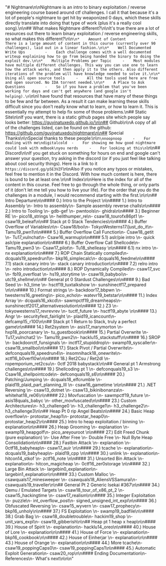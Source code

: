 "# Nightmare\n\nNightmare is an intro to binary exploitation / reverse engineering course based around ctf challenges. I call it that because it's a lot of people's nightmare to get hit by weaponized 0 days, which these skills directly translate into doing that type of work (plus it's a really cool song).\n\n## What makes Nightmare different?\n\nIt's true there are a lot of resources out there to learn binary exploitation / reverse engineering skills, so what makes this different?\n\n```\n*    Amount of Content             -    There is a large amount of content in this course (currently over 90 challenges), laid out in a linear fashion.\n\n*    Well Documented Write Ups         -    Each challenge comes with a well documented writeup explaining how to go from being handed the binary to doing the exploit dev.\n\n*    Multiple Problems per Topic     -    Most modules have multiple different challenges. This way you can use one to learn how the attack works, and then apply it to the others. Also different iterations of the problem will have knowledge needed to solve it.\n\n*    Using all open source tools     -    All the tools used here are free and open sourced. No IDA torrent needed.\n\n*    A Place to Ask Questions         -    So if you have a problem that you've been working for days and can't get anywhere (and google isn't helping).\n```\n\nI have found that resources that have many of these things to be few and far between. As a result it can make learning these skills difficult since you don't really know what to learn, or how to learn it. This is essentially my attempt to help fix some of those problems.\n## Static Site\n\nIf you want, there is a static github pages site which people say looks better: https://guyinatuxedo.github.io/\n\n## Github\n\nA copy of all of the challenges listed, can be found on the github: https://github.com/guyinatuxedo/nightmare\n\n## Special Thanks\n\nSpecial thanks to these people:\n\n```\nnoopnoop     -    For dealing with me\ndigitalcold  -    For showing me how good nightmare could look with mdbook\nyou nerds     -    For looking at this\n```\n\n## Discord\n\nIf you get stuck on something for hours on end and google can't answer your question, try asking in the discord (or if you just feel like talking about cool security things). Here is a link to it `https://discord.gg/p5E3VZF`\n\nAlso if you notice any typos or mistakes, feel free to mention it in the Discord. With how much content is here, there is bound to be at least one.\n\n# Index\n\nHere is the index for all of the content in this course. Feel free to go through the whole thing, or only parts of it (don't let me tell you how to live your life). For the order that you do the challenges in a module, I would recommend starting with the first.\n\n\n## Intro Departure\n\n#### 0.) Intro to the Project    \n\n#### 1.) Intro to Assembly     \n-    Intro to assembly\n-    Sample assembly reverse challs\n\n#### 2.) Intro to Tooling     \n-    gdb-gef     \n-    pwntools\n-    ghidra\n\n#### 3.) Beginner RE     \n-    pico18_strings     \n-    helithumper_re\n-    csaw18_tourofx86pt1     \n-    csaw19_beleaf\n\n## Stack pt 0 Stack Tendencies\n\n#### 4.) Buffer Overflow of Variables\n\n-    Csaw18/boi\n-    TokyoWesterns17/just_do_it\n-    Tamu19_pwn1\n\n#### 5.) Buffer Overflow Call Function\n-    Csaw18_getit     \n-    Tu17_vulnchat\n-    Csaw16_warmup\n\n#### 5.1) aslr/pie intro     \n-    quick aslr/pie explanation\n\n#### 6.) Buffer Overflow Call Shellcode\n-    Tamu19_pwn3  \n-    Csaw17_pilot\n-    Tu18_shelleasy  \n\n#### 6.1) nx intro     \n-    nx explanation\n\n#### 7.) ROP Chain Statically compiled\n-    dcquals19_speedrun1\n-    bkp16_simplecalc\n-    dcquals16_feedme\n\n#### 7.1) stack canary intro     \n-    stack canary introduction\n\n#### 7.2) relro intro     \n-    relro introduction\n\n#### 8.) ROP Dynamically Compiled\n-    csaw17_svc    \n-    fb19_overfloat    \n-    hs19_storytime    \n-    csaw19_babyboi\n-    utc19_shellme\n\n## General pt 0 Stardust Challenges\n\n#### 9.) Bad Seed     \n-    h3_time      \n-    hsctf19_tuxtalkshow        \n-    sunshinectf17_prepared    \n\n\n#### 10.) Format strings     \n-    backdoor17_bbpwn  \n-    twesterns16_greeting\n-    pico_echo\n-    watevr19_betstar\n\n#### 11.) Index Array    \n-    dcquals16_xkcd\n-    sawmpctf19_dreamheaps\n-    sunshinectf2017_alternativesolution\n\n#### 12.) Z3    \n-    tokyowesterns17_revrevrev        \n-    tuctf_future    \n-    hsctf19_abyte    \n\n#### 13.) Angr    \n-    securityfest_fairlight    \n-    plaid19_icancount\n-    defcamp15_r100\n\n## Stack pt 1 Return to Stack, truly a perfect game\n\n#### 14.) Ret2system     \n-    asis17_marymorton    \n-    hxp18_poorcanary    \n-    tu_guestbook\n\n#### 15.) Partial Overwrite     \n-    Tu17_vulnchat2     \n-    Tamu19_pwn2\n-    hacklu15_stackstuff\n\n#### 16.) SROP     \n-    backdoorctf_funsignals    \n-    inctf17_stupiddrop\n-    swamp19_syscaller\n-    csaw19_smallboi\n\n#### 17.) Stack Pivot / Partial Overwrite\n-    defconquals19_speedrun4\n-    insomnihack18_onewrite\n-    xctf16_b0verfl0w\n\n#### 18.) Ret2Csu / Ret2dl     \n-    ropemporium_ret2csu\n-    0ctf 2018 babystack\n\n## General pt 1 Armstrong challenges\n\n#### 19.) Shellcoding pt 1    \n-    defconquals19_s3    \n-    Csaw18_shellpointcode\n-    defconquals19_s6\n\n#### 20.) Patching/Jumping    \n-    dcquals18_elfcrumble                \n-    plaid19_plaid_part_planning_III        \n-    csaw16_gametime    \n\n\n#### 21.) .NET Reversing    \n-    csaw13_dotnet        \n-    csaw13_bikinibonanza\n-    whitehat18_re06\n\n#### 22.) Movfuscation    \n-    sawmpctf19_future    \n-    asis18quals_babyc    \n-    other_movfuscated\n\n#### 23.) Custom Architectures\n-    h3_challenge0    \n-    h3_challenge1\n-    h3_challenge2\n-    h3_challenge3\n\n## Heap Pt 0 rip Angel Beats\n\n#### 24.) Basic Heap overflow\n-    protostar_heap1\n-    protostar_heap0\n-    protostar_heap2\n\n#### 25.) Intro to heap exploitation / binning    \n-    explanation\n\n#### 26.) Heap Grooming     \n-    explanation     \n-    swamp19_heapgolf\n-    pico_areyouroot  \n\n#### 27.) Edit Freed Chunk (pure explanation)    \n-    Use After Free     \n-    Double Free     \n-    Null Byte Heap Consolidation\n\n#### 28.) Fastbin Attack    \n-    explanation     \n-    0ctf18_babyheap\n-    csaw17_auir    \n\n#### 29.) tcache        \n-    explanation\n-    dcquals19_babyheap\n-    plaid19_cpp        \n\n#### 30.) unlink        \n-    explanation\n-    hitcon14_stkof    \n-    zctf16_note        \n\n#### 31.) Unsorted Bin Attack     \n-    explanation\n-    hitcon_magicheap     \n-    0ctf16_zer0storage     \n\n#### 32.) Large Bin Attack    \n-    largebin0_explanation\n-    largebin1_explanation\n\n#### 33.) Custom Malloc     \n-    csawquals17_minesweeper     \n-    csawquals18_AliensVSSamurai\n-    csawquals19_traveller\n\n## General Pt 2 Generic Isekai #367\n\n#### 34.) Qemu / Emulated Targets     \n-   csaw18_tour_of_x86_pt_2     \n-   csaw15_hackingtime             \n-   csaw17_realism\n\n#### 35.) Integer Exploitation     \n-   puzzle\n-   int_overflow_post\n-   signed_unsigned_int_expl\n\n#### 36.) Obfuscated Reversing     \n-    csaw15_wyvern     \n-    csaw17_prophecy\n-    bkp16_unholy\n\n#### 37.) FS Exploitation    \n-    swamp19_badfile\n\n#### 38.) Grab Bag         \n-    csaw18_doubletrouble\n-    hackim19_shop        \n-    unit_vars_expl\n-    csaw19_gibberish\n\n## Heap pt 1 heap x heap\n\n#### 39.) House of Spirit     \n-    explanation\n-    hacklu14_oreo\n\n#### 40.) House of Lore         \n-    explanation\n\n#### 41.) House of Force        \n-    explanation\n-    bkp16_cookbook\n\n#### 42.) House of Einherjar     \n-    explanation\n\n#### 43.) House of Orange     \n-    explanation\n\n#### 44.) More tcache\n-    csaw19_poppingCaps0\n-    csaw19_poppingCaps1\n\n#### 45.) Automatic Exploit Generation\n-    csaw20_rop\n\n#### Ending Documentation\n-    References\n-    What's next\n\n\n"